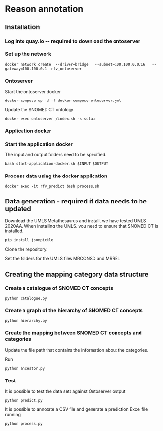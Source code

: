 # Reason annotation

## Installation

### Log into quay.io -- required to download the ontoserver

### Set up the network

```
docker network create  --driver=bridge   --subnet=100.100.0.0/16   --gateway=100.100.0.1  rfv_ontoserver
```

### Ontoserver

Start the ontoserver docker

```
docker-compose up -d -f docker-compose-ontoserver.yml
```

Update the SNOMED CT ontology

```
docker exec ontoserver /index.sh -s sctau
```

### Application docker

### Start the application docker

The input and output folders need to be specified.

```
bash start-application-docker.sh $INPUT $OUTPUT
```

### Process data using the docker application

```
docker exec -it rfv_predict bash process.sh
```

## Data generation - required if data needs to be updated


Download the UMLS Metathesaurus and install, we have tested UMLS 2020AA.
When installing the UMLS, you need to ensure that SNOMED CT is installed.

```
pip install jsonpickle
```

Clone the repository.

Set the folders for the UMLS files MRCONSO and MRREL

## Creating the mapping category data structure

### Create a catalogue of SNOMED CT concepts

```
python catalogue.py
```

### Create a graph of the hierarchy of SNOMED CT concepts

```
python hierarchy.py
```

### Create the mapping between SNOMED CT concepts and categories

Update the file path that contains the information about the categories.

Run

```
python ancestor.py
```

### Test

It is possible to test the data sets against Ontoserver output

```
python predict.py
```

It is possible to annotate a CSV file and generate a prediction Excel file running

```
python process.py
```